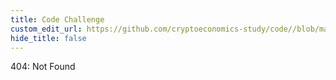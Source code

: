 ```yaml
---
title: Code Challenge
custom_edit_url: https://github.com/cryptoeconomics-study/code//blob/master/ch3/3.1/README.md
hide_title: false
---
```

<!-- This file is generated by /website/scripts/sync-util.js - changes will be overwritten! -->

404: Not Found

